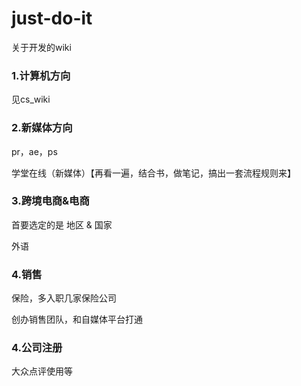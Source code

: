 # just-do-it


关于开发的wiki

### 1.计算机方向

见cs_wiki



### 2.新媒体方向

pr，ae，ps

学堂在线（新媒体）【再看一遍，结合书，做笔记，搞出一套流程规则来】



### 3.跨境电商&电商

首要选定的是  地区 & 国家

外语



### 4.销售

保险，多入职几家保险公司

创办销售团队，和自媒体平台打通

### 4.公司注册

大众点评使用等